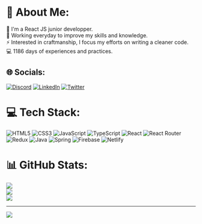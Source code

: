 # 💫 About Me:
🔭 I'm a React JS junior developper.<br>🌱 Working everyday to improve my skills and knowledge.<br>⚡ Interested in craftmanship, I focus my efforts on writing a cleaner code.<br>💻 1186 days of experiences and practices.


## 🌐 Socials:
[![Discord](https://img.shields.io/badge/Discord-%237289DA.svg?logo=discord&logoColor=white)](htttps://discord.gg/Peally#0862) [![LinkedIn](https://img.shields.io/badge/LinkedIn-%230077B5.svg?logo=linkedin&logoColor=white)](https://linkedin.com/in/pierre-andre-bb674b232) [![Twitter](https://img.shields.io/badge/Twitter-%231DA1F2.svg?logo=Twitter&logoColor=white)](https://twitter.com/Peallyzz) 

# 💻 Tech Stack:
![HTML5](https://img.shields.io/badge/html5-%23E34F26.svg?style=plastic&logo=html5&logoColor=white) ![CSS3](https://img.shields.io/badge/css3-%231572B6.svg?style=plastic&logo=css3&logoColor=white) ![JavaScript](https://img.shields.io/badge/javascript-%23323330.svg?style=plastic&logo=javascript&logoColor=%23F7DF1E) ![TypeScript](https://img.shields.io/badge/typescript-%23007ACC.svg?style=plastic&logo=typescript&logoColor=white) ![React](https://img.shields.io/badge/react-%2320232a.svg?style=plastic&logo=react&logoColor=%2361DAFB) ![React Router](https://img.shields.io/badge/React_Router-CA4245?style=plastic&logo=react-router&logoColor=white) ![Redux](https://img.shields.io/badge/redux-%23593d88.svg?style=plastic&logo=redux&logoColor=white) ![Java](https://img.shields.io/badge/java-%23ED8B00.svg?style=plastic&logo=java&logoColor=white) ![Spring](https://img.shields.io/badge/spring-%236DB33F.svg?style=plastic&logo=spring&logoColor=white) ![Firebase](https://img.shields.io/badge/firebase-%23039BE5.svg?style=plastic&logo=firebase) ![Netlify](https://img.shields.io/badge/netlify-%23000000.svg?style=plastic&logo=netlify&logoColor=#00C7B7)
# 📊 GitHub Stats:
![](https://github-readme-stats.vercel.app/api?username=Peallyz&theme=dracula&hide_border=false&include_all_commits=false&count_private=false)<br/>
![](https://github-readme-streak-stats.herokuapp.com/?user=Peallyz&theme=dracula&hide_border=false)<br/>
![](https://github-readme-stats.vercel.app/api/top-langs/?username=Peallyz&theme=dracula&hide_border=false&include_all_commits=false&count_private=false&layout=compact)

---
[![](https://visitcount.itsvg.in/api?id=Peallyz&icon=0&color=0)](https://visitcount.itsvg.in)
